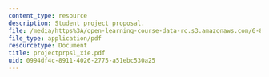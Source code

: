```yaml
---
content_type: resource
description: Student project proposal.
file: /media/https%3A/open-learning-course-data-rc.s3.amazonaws.com/6-895-theory-of-parallel-systems-sma-5509-fall-2003/0994df4c891140262775a51ebc530a25_projectprpsl_xie.pdf
file_type: application/pdf
resourcetype: Document
title: projectprpsl_xie.pdf
uid: 0994df4c-8911-4026-2775-a51ebc530a25
---
```


